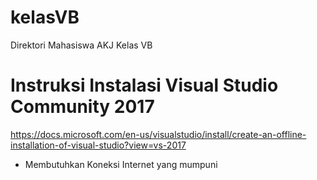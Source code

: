 # kelasVB
Direktori Mahasiswa AKJ Kelas VB

# Instruksi Instalasi Visual Studio Community 2017
https://docs.microsoft.com/en-us/visualstudio/install/create-an-offline-installation-of-visual-studio?view=vs-2017
- Membutuhkan Koneksi Internet yang mumpuni
